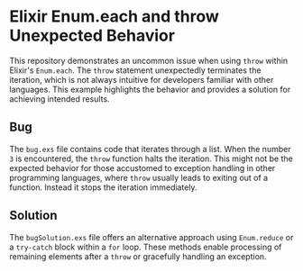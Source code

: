# Elixir Enum.each and throw Unexpected Behavior

This repository demonstrates an uncommon issue when using `throw` within Elixir's `Enum.each`.  The `throw` statement unexpectedly terminates the iteration, which is not always intuitive for developers familiar with other languages. This example highlights the behavior and provides a solution for achieving intended results.

## Bug

The `bug.exs` file contains code that iterates through a list. When the number `3` is encountered, the `throw` function halts the iteration.  This might not be the expected behavior for those accustomed to exception handling in other programming languages, where `throw` usually leads to exiting out of a function. Instead it stops the iteration immediately. 

## Solution

The `bugSolution.exs` file offers an alternative approach using `Enum.reduce` or a `try-catch` block within a `for` loop. These methods enable processing of remaining elements after a `throw` or gracefully handling an exception.

